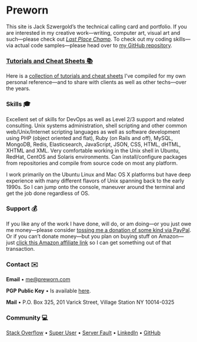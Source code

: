 # Preworn

This site is Jack Szwergold’s the technical calling card and portfolio. If you are interested in my creative work—writing, computer art, visual art and such—please check out *[Last Place Champ][1]*. To check out my coding skills—via actual code samples—please head over to [my GitHub repository][10].

### [Tutorials and Cheat Sheets 📚][2]

Here is a [collection of tutorials and cheat sheets][2] I’ve compiled for my own personal reference—and to share with clients as well as other techs—over the years.

### Skills 🎓

Excellent set of skills for DevOps as well as Level 2/3 support and related consulting. Unix systems administration, shell scripting and other common web/Unix/Internet scripting languages as well as software development using PHP (object oriented and flat), Ruby (on Rails and off), MySQL, MongoDB, Redis, Elasticsearch, JavaScript, JSON, CSS, HTML, dHTML, XHTML and XML. Very comfortable working in the Unix shell in Ubuntu, RedHat, CentOS and Solaris environments. Can install/configure packages from repositories and compile from source code on most any platform.

I work primarily on the Ubuntu Linux and Mac OS X platforms but have deep experience with many different flavors of Unix spanning back to the early 1990s. So I can jump onto the console, maneuver around the terminal and get the job done regardless of OS.

### Support 💰

If you like any of the work I have done, will do, or am doing—or you just owe me money—please consider [tossing me a donation of some kind via PayPal][3]. Or if you can’t donate money—but you plan on buying stuff on Amazon—just [click this Amazon affiliate link][4] so I can get something out of that transaction.

### Contact ✉️

**Email** • [me@preworn.com](mailto:me@preworn.com?Subject=Preworn%20Website%20Query)

**PGP Public Key** • Is available [here][5].

**Mail** • P.O. Box 325, 201 Varick Street, Village Station NY 10014-0325

### Community 💻

[Stack Overflow][6] • [Super User][7] • [Server Fault][8] • [LinkedIn][9] • [GitHub][10]

  [1]: http://www.lastplacechamp.com/ "last Place Champ"
  [2]: tutorials_and_cheat_sheets/ "Tutorials and Cheat Sheets"
  [3]: https://www.paypal.me/JackSzwergold "Support me with a PayPal donation."
  [4]: http://www.amazon.com/?tag=preworn-20 "Support me when you buy things on Amazon with this link."
  [5]: pgp_public_key-preworn.asc.txt
  [6]: http://stackoverflow.com/users/117259/jakegould "Stack Overflow"
  [7]: http://superuser.com/users/167207/jakegould "Super User"
  [8]: http://serverfault.com/users/100013/jakegould "Server Fault"
  [9]: http://www.linkedin.com/in/jackszwergold "Linked In"
  [10]: https://github.com/JackSzwergold
